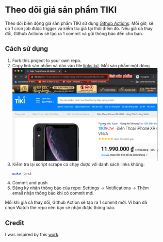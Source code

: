 # Theo dõi giá sản phẩm TIKI

Theo dõi biến động giá sản phẩm TIKI sử dụng [Github Actions](https://github.com/features/actions). Mỗi giờ, sẽ có 1 cron job được trigger và kiểm tra giá tại thời điểm đó. Nếu giá cả thay đổi, Github Actions sẽ tạo ra 1 commit và gửi thông báo đến cho bạn.

## Cách sử dụng
1. Fork this project to your own repo.
1. Copy link sản phẩm và dán vào file [links.txt](https://github.com/nqtrg/tiki-price-watch/blob/master/links.txt). Mỗi sản phẩm một dòng.
    ![link sản phẩm](screenshot/link_screenshot.png)
1. Kiểm tra lại script scrape có chạy được với danh sách links không:
    ```bash
    make test
    ```
2. Commit and push
3. Đăng ký nhận thông báo của repo: Settings -> Notifications -> Thêm email nhận thông báo khi có commit mới.

Mỗi khi giá cả thay đổi, Github Action sẽ tạo ra 1 commit mới. Vì bạn đã chọn Watch the repo nên bạn sẽ nhận được thông báo.

## Credit
I was inspired by this [work](https://github.com/simonw/ca-fires-history).
